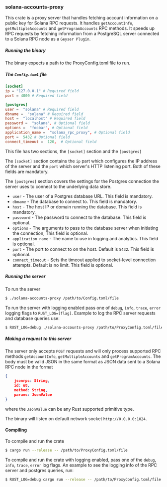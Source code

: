 ### solana-accounts-proxy
This crate is a proxy server that handles fetching account information on a public key for Solana RPC requests. It handles `getAccountInfo`, `getMultipleAccounts` and `getProgramAccounts` RPC methods. It speeds up RPC requests by fetching information from a PostgreSQL server connected to a Solana RPC node as a `Geyser Plugin`.

##### Running the binary

The binary expects a path to the ProxyConfig.toml file to run.

##### The `Config.toml` file

```toml
[socket]
ip = "127.0.0.1" # Required field
port = 4000 # Required field

[postgres]
user =  "solana" # Required field
dbname =  "solana" # Required field
host =  "localhost" # Required field
password =  "solana", # Optional field
options =  "foobar", # Optional field
application_name =  "solana_rpc_proxy", # Optional field
port =  5432 # Optional field
connect_timeout =  120,  # Optional field
```

This file has two sections, the `[socket]` section and the `[postgres]`

The `[socket]` section contains the `ip` part which configures the IP address of the server and the `port` which server's HTTP listening port. Both of these fields are mandatory.

The `[postgres]` section covers the settings  for the Postgres connection the server uses to connect to the underlying data store.

- `user` - The user of a Postgres database URL. This field is mandatory.
- `dbname` - The database to connect to. This field is mandatory.
- `host` - The host IP or domain running the database.  This field is mandatory.
- `password` - The password to connect to the database.  This field is optional.
- `options` - The  arguments to pass to the database server when initiating the connection,  This field is optional.
- `application_name` - The name to use in logging and analytics.  This field is optional.
- `port` - The port to connect to on the host. Default is `5432`.  This field is optional.
- `connect_timeout` - Sets the timeout applied to socket-level connection attempts. Default is no limit. This field is optional.

##### Running the server

To run the server

```sh
$ ./solana-accounts-proxy /path/to/Config.toml/file
```

To run the server with logging enabled pass one of `debug`, `info`, `trace`, `error` logging flags to `RUST_LOG=[flag]`. Example to log the RPC server requests and database queries use:

```sh
$ RUST_LOG=debug ./solana-accounts-proxy /path/to/ProxyConfig.toml/file
```



##### Making a request to this server
The server only accepts `POST` requests and will only process supported RPC methods `getAccountInfo`, `getMultipleAccounts` and `getProgramAccounts`.
The body must be valid JSON in the same format as JSON data sent to a Solana RPC node in the format

```json
{ 
    jsonrpc: String, 
    id: u8, 
    method: String, 
    params: JsonValue
}
```
 where the `JsonValue` can be any Rust supported primitive type.

The binary will listen on default network socket `http://0.0.0.0:1024`.


#### Compiling

To compile and run the crate

```sh
$ cargo run --release -- /path/to/ProxyConfig.toml/file
```

To compile and run the crate with logging enabled, pass one of the `debug`, `info`, `trace`, `error` log flags. An example to see the logging info of the RPC server and postgres queries, run:

```sh
$ RUST_LOG=debug cargo run --release -- /path/to/ProxyConfig.toml/file
```
